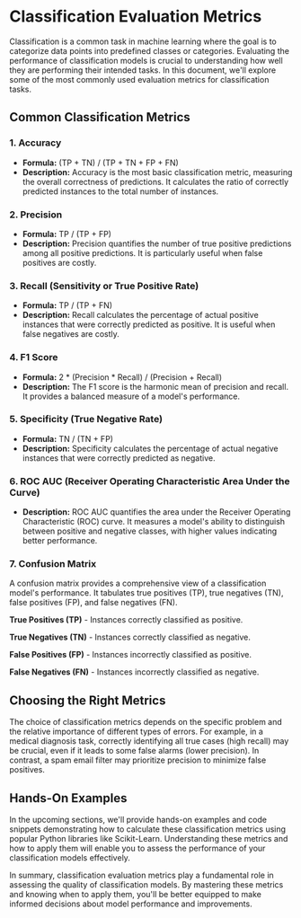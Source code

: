 # Classification Evaluation Metrics

Classification is a common task in machine learning where the goal is to categorize data points into predefined classes or categories. Evaluating the performance of classification models is crucial to understanding how well they are performing their intended tasks. In this document, we'll explore some of the most commonly used evaluation metrics for classification tasks.

## Common Classification Metrics

### 1. Accuracy

- **Formula:** (TP + TN) / (TP + TN + FP + FN)
- **Description:** Accuracy is the most basic classification metric, measuring the overall correctness of predictions. It calculates the ratio of correctly predicted instances to the total number of instances.

### 2. Precision

- **Formula:** TP / (TP + FP)
- **Description:** Precision quantifies the number of true positive predictions among all positive predictions. It is particularly useful when false positives are costly.

### 3. Recall (Sensitivity or True Positive Rate)

- **Formula:** TP / (TP + FN)
- **Description:** Recall calculates the percentage of actual positive instances that were correctly predicted as positive. It is useful when false negatives are costly.

### 4. F1 Score

- **Formula:** 2 * (Precision * Recall) / (Precision + Recall)
- **Description:** The F1 score is the harmonic mean of precision and recall. It provides a balanced measure of a model's performance.

### 5. Specificity (True Negative Rate)

- **Formula:** TN / (TN + FP)
- **Description:** Specificity calculates the percentage of actual negative instances that were correctly predicted as negative.

### 6. ROC AUC (Receiver Operating Characteristic Area Under the Curve)

- **Description:** ROC AUC quantifies the area under the Receiver Operating Characteristic (ROC) curve. It measures a model's ability to distinguish between positive and negative classes, with higher values indicating better performance.

### 7. Confusion Matrix

A confusion matrix provides a comprehensive view of a classification model's performance. It tabulates true positives (TP), true negatives (TN), false positives (FP), and false negatives (FN).

**True Positives (TP)** - Instances correctly classified as positive.

**True Negatives (TN)** - Instances correctly classified as negative.

**False Positives (FP)** - Instances incorrectly classified as positive.

**False Negatives (FN)** - Instances incorrectly classified as negative.


## Choosing the Right Metrics

The choice of classification metrics depends on the specific problem and the relative importance of different types of errors. For example, in a medical diagnosis task, correctly identifying all true cases (high recall) may be crucial, even if it leads to some false alarms (lower precision). In contrast, a spam email filter may prioritize precision to minimize false positives.

## Hands-On Examples

In the upcoming sections, we'll provide hands-on examples and code snippets demonstrating how to calculate these classification metrics using popular Python libraries like Scikit-Learn. Understanding these metrics and how to apply them will enable you to assess the performance of your classification models effectively.

In summary, classification evaluation metrics play a fundamental role in assessing the quality of classification models. By mastering these metrics and knowing when to apply them, you'll be better equipped to make informed decisions about model performance and improvements.

